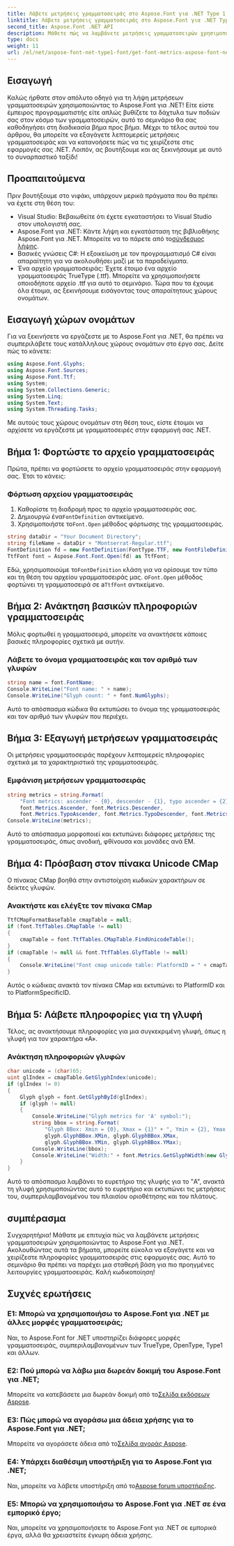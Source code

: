 ```yaml
---
title: Λάβετε μετρήσεις γραμματοσειράς στο Aspose.Font για .NET Type 1
linktitle: Λάβετε μετρήσεις γραμματοσειράς στο Aspose.Font για .NET Type 1
second_title: Aspose.Font .NET API
description: Μάθετε πώς να λαμβάνετε μετρήσεις γραμματοσειρών χρησιμοποιώντας το Aspose.Font για .NET σε αυτόν τον αναλυτικό, βήμα προς βήμα εκμάθηση. Ιδανικό για προγραμματιστές σε οποιοδήποτε επίπεδο!
type: docs
weight: 11
url: /el/net/aspose-font-net-type1-font/get-font-metrics-aspose-font-net-type1/
---
```

## Εισαγωγή
Καλώς ήρθατε στον απόλυτο οδηγό για τη λήψη μετρήσεων γραμματοσειρών χρησιμοποιώντας το Aspose.Font για .NET! Είτε είστε έμπειρος προγραμματιστής είτε απλώς βυθίζετε τα δάχτυλα των ποδιών σας στον κόσμο των γραμματοσειρών, αυτό το σεμινάριο θα σας καθοδηγήσει στη διαδικασία βήμα προς βήμα. Μέχρι το τέλος αυτού του άρθρου, θα μπορείτε να εξαγάγετε λεπτομερείς μετρήσεις γραμματοσειράς και να κατανοήσετε πώς να τις χειρίζεστε στις εφαρμογές σας .NET. Λοιπόν, ας βουτήξουμε και ας ξεκινήσουμε με αυτό το συναρπαστικό ταξίδι!
## Προαπαιτούμενα
Πριν βουτήξουμε στο νιφάκι, υπάρχουν μερικά πράγματα που θα πρέπει να έχετε στη θέση του:
- Visual Studio: Βεβαιωθείτε ότι έχετε εγκαταστήσει το Visual Studio στον υπολογιστή σας.
-  Aspose.Font για .NET: Κάντε λήψη και εγκατάσταση της βιβλιοθήκης Aspose.Font για .NET. Μπορείτε να το πάρετε από το[σύνδεσμος λήψης](https://releases.aspose.com/font/net/).
- Βασικές γνώσεις C#: Η εξοικείωση με τον προγραμματισμό C# είναι απαραίτητη για να ακολουθήσει μαζί με τα παραδείγματα.
- Ένα αρχείο γραμματοσειράς: Έχετε έτοιμο ένα αρχείο γραμματοσειράς TrueType (.ttf). Μπορείτε να χρησιμοποιήσετε οποιοδήποτε αρχείο .ttf για αυτό το σεμινάριο.
Τώρα που τα έχουμε όλα έτοιμα, ας ξεκινήσουμε εισάγοντας τους απαραίτητους χώρους ονομάτων.
## Εισαγωγή χώρων ονομάτων
Για να ξεκινήσετε να εργάζεστε με το Aspose.Font για .NET, θα πρέπει να συμπεριλάβετε τους κατάλληλους χώρους ονομάτων στο έργο σας. Δείτε πώς το κάνετε:
```csharp
using Aspose.Font.Glyphs;
using Aspose.Font.Sources;
using Aspose.Font.Ttf;
using System;
using System.Collections.Generic;
using System.Linq;
using System.Text;
using System.Threading.Tasks;
```
Με αυτούς τους χώρους ονομάτων στη θέση τους, είστε έτοιμοι να αρχίσετε να εργάζεστε με γραμματοσειρές στην εφαρμογή σας .NET.
## Βήμα 1: Φορτώστε το αρχείο γραμματοσειράς
Πρώτα, πρέπει να φορτώσετε το αρχείο γραμματοσειράς στην εφαρμογή σας. Έτσι το κάνεις:
### Φόρτωση αρχείου γραμματοσειράς
1. Καθορίστε τη διαδρομή προς το αρχείο γραμματοσειράς σας. 
2.  Δημιουργώ ένα`FontDefinition` αντικείμενο.
3.  Χρησιμοποιήστε το`Font.Open` μέθοδος φόρτωσης της γραμματοσειράς.
```csharp
string dataDir = "Your Document Directory";
string fileName = dataDir + "Montserrat-Regular.ttf";
FontDefinition fd = new FontDefinition(FontType.TTF, new FontFileDefinition("ttf", new FileSystemStreamSource(fileName)));
TtfFont font = Aspose.Font.Font.Open(fd) as TtfFont;
```
 Εδώ, χρησιμοποιούμε το`FontDefinition` κλάση για να ορίσουμε τον τύπο και τη θέση του αρχείου γραμματοσειράς μας. ο`Font.Open` μέθοδος φορτώνει τη γραμματοσειρά σε a`TtfFont` αντικείμενο.
## Βήμα 2: Ανάκτηση βασικών πληροφοριών γραμματοσειράς
Μόλις φορτωθεί η γραμματοσειρά, μπορείτε να ανακτήσετε κάποιες βασικές πληροφορίες σχετικά με αυτήν.
### Λάβετε το όνομα γραμματοσειράς και τον αριθμό των γλυφών
```csharp
string name = font.FontName;
Console.WriteLine("Font name: " + name);
Console.WriteLine("Glyph count: " + font.NumGlyphs);
```
Αυτό το απόσπασμα κώδικα θα εκτυπώσει το όνομα της γραμματοσειράς και τον αριθμό των γλυφών που περιέχει.
## Βήμα 3: Εξαγωγή μετρήσεων γραμματοσειράς
Οι μετρήσεις γραμματοσειράς παρέχουν λεπτομερείς πληροφορίες σχετικά με τα χαρακτηριστικά της γραμματοσειράς.
### Εμφάνιση μετρήσεων γραμματοσειράς
```csharp
string metrics = string.Format(
    "Font metrics: ascender - {0}, descender - {1}, typo ascender = {2}, typo descender = {3}, UnitsPerEm = {4}",
    font.Metrics.Ascender, font.Metrics.Descender,
    font.Metrics.TypoAscender, font.Metrics.TypoDescender, font.Metrics.UnitsPerEM);
Console.WriteLine(metrics);
```
Αυτό το απόσπασμα μορφοποιεί και εκτυπώνει διάφορες μετρήσεις της γραμματοσειράς, όπως ανοδική, φθίνουσα και μονάδες ανά EM.
## Βήμα 4: Πρόσβαση στον πίνακα Unicode CMap
Ο πίνακας CMap βοηθά στην αντιστοίχιση κωδικών χαρακτήρων σε δείκτες γλυφών.
### Ανακτήστε και ελέγξτε τον πίνακα CMap
```csharp
TtfCMapFormatBaseTable cmapTable = null;
if (font.TtfTables.CMapTable != null)
{
    cmapTable = font.TtfTables.CMapTable.FindUnicodeTable();
}
if (cmapTable != null && font.TtfTables.GlyfTable != null)
{
    Console.WriteLine("Font cmap unicode table: PlatformID = " + cmapTable.PlatformId + ", PlatformSpecificID = " + cmapTable.PlatformSpecificId);
}
```
Αυτός ο κώδικας ανακτά τον πίνακα CMap και εκτυπώνει το PlatformID και το PlatformSpecificID.
## Βήμα 5: Λάβετε πληροφορίες για τη γλυφή
Τέλος, ας ανακτήσουμε πληροφορίες για μια συγκεκριμένη γλυφή, όπως η γλυφή για τον χαρακτήρα «Α».
### Ανάκτηση πληροφοριών γλυφών
```csharp
char unicode = (char)65;
uint glIndex = cmapTable.GetGlyphIndex(unicode);
if (glIndex != 0)
{
    Glyph glyph = font.GetGlyphById(glIndex);
    if (glyph != null)
    {
        Console.WriteLine("Glyph metrics for 'A' symbol:");
        string bbox = string.Format(
            "Glyph BBox: Xmin = {0}, Xmax = {1}" + ", Ymin = {2}, Ymax = {3}",
            glyph.GlyphBBox.XMin, glyph.GlyphBBox.XMax,
            glyph.GlyphBBox.YMin, glyph.GlyphBBox.YMax);
        Console.WriteLine(bbox);
        Console.WriteLine("Width:" + font.Metrics.GetGlyphWidth(new GlyphUInt32Id(glIndex)));
    }
}
```
Αυτό το απόσπασμα λαμβάνει το ευρετήριο της γλυφής για το "A", ανακτά τη γλυφή χρησιμοποιώντας αυτό το ευρετήριο και εκτυπώνει τις μετρήσεις του, συμπεριλαμβανομένου του πλαισίου οριοθέτησης και του πλάτους.
## συμπέρασμα
Συγχαρητήρια! Μάθατε με επιτυχία πώς να λαμβάνετε μετρήσεις γραμματοσειρών χρησιμοποιώντας το Aspose.Font για .NET. Ακολουθώντας αυτά τα βήματα, μπορείτε εύκολα να εξαγάγετε και να χειρίζεστε πληροφορίες γραμματοσειράς στις εφαρμογές σας. Αυτό το σεμινάριο θα πρέπει να παρέχει μια σταθερή βάση για πιο προηγμένες λειτουργίες γραμματοσειράς. Καλή κωδικοποίηση!
## Συχνές ερωτήσεις
### Ε1: Μπορώ να χρησιμοποιήσω το Aspose.Font για .NET με άλλες μορφές γραμματοσειράς;
Ναι, το Aspose.Font for .NET υποστηρίζει διάφορες μορφές γραμματοσειράς, συμπεριλαμβανομένων των TrueType, OpenType, Type1 και άλλων.
### Ε2: Πού μπορώ να λάβω μια δωρεάν δοκιμή του Aspose.Font για .NET;
 Μπορείτε να κατεβάσετε μια δωρεάν δοκιμή από το[Σελίδα εκδόσεων Aspose](https://releases.aspose.com/).
### Ε3: Πώς μπορώ να αγοράσω μια άδεια χρήσης για το Aspose.Font για .NET;
 Μπορείτε να αγοράσετε άδεια από το[Σελίδα αγοράς Aspose](https://purchase.aspose.com/buy).
### Ε4: Υπάρχει διαθέσιμη υποστήριξη για το Aspose.Font για .NET;
 Ναι, μπορείτε να λάβετε υποστήριξη από το[Aspose forum υποστήριξης](https://forum.aspose.com/c/font/41).
### Ε5: Μπορώ να χρησιμοποιήσω το Aspose.Font για .NET σε ένα εμπορικό έργο;
Ναι, μπορείτε να χρησιμοποιήσετε το Aspose.Font για .NET σε εμπορικά έργα, αλλά θα χρειαστείτε έγκυρη άδεια χρήσης.